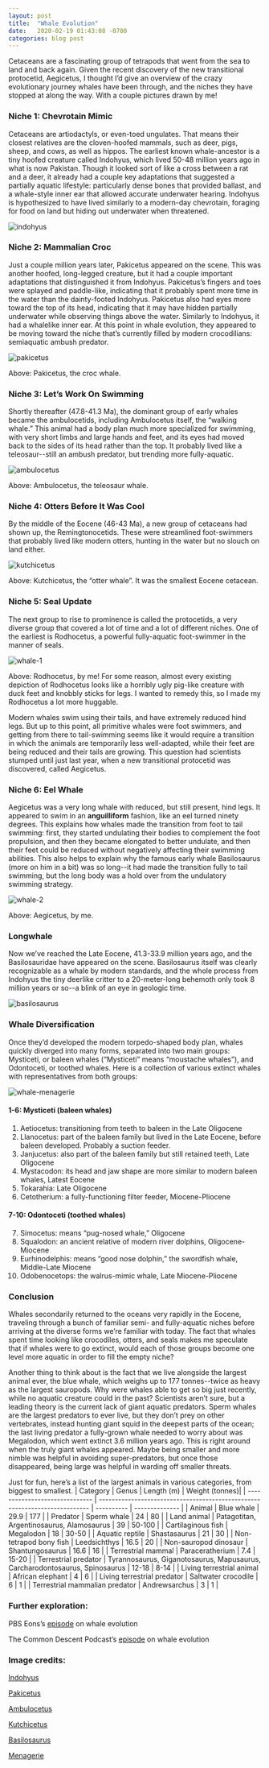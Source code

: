 ```yaml
---
layout: post
title:  "Whale Evolution"
date:   2020-02-19 01:43:08 -0700
categories: blog post
---
```

Cetaceans are a fascinating group of tetrapods that went from the sea to land and back again.  Given the recent discovery of the new transitional protocetid, Aegicetus, I thought I’d give an overview of the crazy evolutionary journey whales have been through, and the niches they have stopped at along the way.  With a couple pictures drawn by me!

### Niche 1: Chevrotain Mimic
Cetaceans are artiodactyls, or even-toed ungulates.  That means their closest relatives are the cloven-hoofed mammals, such as deer, pigs, sheep, and cows, as well as hippos.  The earliest known whale-ancestor is a tiny hoofed creature called Indohyus, which lived 50-48 million years ago in what is now Pakistan.  Though it looked sort of like a cross between a rat and a deer, it already had a couple key adaptations that suggested a partially aquatic lifestyle: particularly dense bones that provided ballast, and a whale-style inner ear that allowed accurate underwater hearing.  Indohyus is hypothesized to have lived similarly to a modern-day chevrotain, foraging for food on land but hiding out underwater when threatened.

![indohyus](/assets/indohyus.jpg)

### Niche 2: Mammalian Croc
Just a couple million years later, Pakicetus appeared on the scene.  This was another hoofed, long-legged creature, but it had a couple important adaptations that distinguished it from Indohyus.  Pakicetus’s fingers and toes were splayed and paddle-like, indicating that it probably spent more time in the water than the dainty-footed Indohyus.  Pakicetus also had eyes more toward the top of its head, indicating that it may have hidden partially underwater while observing things above the water.  Similarly to Indohyus, it had a whalelike inner ear.  At this point in whale evolution, they appeared to be moving toward the niche that’s currently filled by modern crocodilians: semiaquatic ambush predator.

![pakicetus](/assets/pakicetus.png)

Above: Pakicetus, the croc whale.

### Niche 3: Let’s Work On Swimming
Shortly thereafter (47.8-41.3 Ma), the dominant group of early whales became the ambulocetids, including Ambulocetus itself, the “walking whale.”  This animal had a body plan much more specialized for swimming, with very short limbs and large hands and feet, and its eyes had moved back to the sides of its head rather than the top.  It probably lived like a teleosaur--still an ambush predator, but trending more fully-aquatic.

![ambulocetus](/assets/ambulocetus.jpg)

Above: Ambulocetus, the teleosaur whale.

### Niche 4: Otters Before It Was Cool
By the middle of the Eocene (46-43 Ma), a new group of cetaceans had shown up, the Remingtonocetids.  These were streamlined foot-swimmers that probably lived like modern otters, hunting in the water but no slouch on land either.

![kutchicetus](/assets/kutchicetus.png)

Above: Kutchicetus, the “otter whale”.  It was the smallest Eocene cetacean.

### Niche 5: Seal Update
The next group to rise to prominence is called the protocetids, a very diverse group that covered a lot of time and a lot of different niches.  One of the earliest is Rodhocetus, a powerful fully-aquatic foot-swimmer in the manner of seals.

![whale-1](/assets/whale-1.png)

Above: Rodhocetus, by me!  For some reason, almost every existing depiction of Rodhocetus looks like a horribly ugly pig-like creature with duck feet and knobbly sticks for legs.  I wanted to remedy this, so I made my Rodhocetus a lot more huggable.

Modern whales swim using their tails, and have extremely reduced hind legs.  But up to this point, all primitive whales were foot swimmers, and getting from there to tail-swimming seems like it would require a transition in which the animals are temporarily less well-adapted, while their feet are being reduced and their tails are growing.  This question had scientists stumped until just last year, when a new transitional protocetid was discovered, called Aegicetus.

### Niche 6: Eel Whale
Aegicetus was a very long whale with reduced, but still present, hind legs.  It appeared to swim in an **anguilliform** fashion, like an eel turned ninety degrees.  This explains how whales made the transition from foot to tail swimming: first, they started undulating their bodies to complement the foot propulsion, and then they became elongated to better undulate, and then their feet could be reduced without negatively affecting their swimming abilities.  This also helps to explain why the famous early whale Basilosaurus (more on him in a bit) was so long--it had made the transition fully to tail swimming, but the long body was a hold over from the undulatory swimming strategy.

![whale-2](/assets/whale-2.jpg)

Above: Aegicetus, by me.

### Longwhale
Now we’ve reached the Late Eocene, 41.3-33.9 million years ago, and the Basilosauridae have appeared on the scene.  Basilosaurus itself was clearly recognizable as a whale by modern standards, and the whole process from Indohyus the tiny deerlike critter to a 20-meter-long behemoth only took 8 million years or so--a blink of an eye in geologic time.

![basilosaurus](/assets/basilosaurus.jpg)

### Whale Diversification
Once they’d developed the modern torpedo-shaped body plan, whales quickly diverged into many forms, separated into two main groups: Mysticeti, or baleen whales (“Mysticeti” means “moustache whales”), and Odontoceti, or toothed whales.  Here is a collection of various extinct whales with representatives from both groups:

![whale-menagerie](/assets/whale-menagerie.jpg)

#### 1-6: Mysticeti (baleen whales)
1. Aetiocetus: transitioning from teeth to baleen in the Late Oligocene
2. Llanocetus: part of the baleen family but lived in the Late Eocene, before baleen developed. Probably a suction feeder.
3. Janjucetus: also part of the baleen family but still retained teeth, Late Oligocene
4. Mystacodon: its head and jaw shape are more similar to modern baleen whales, Latest Eocene
5. Tokarahia: Late Oligocene
6. Cetotherium: a fully-functioning filter feeder, Miocene-Pliocene

#### 7-10: Odontoceti (toothed whales)
7. Simocetus: means “pug-nosed whale,” Oligocene
8. Squalodon: an ancient relative of modern river dolphins, Oligocene-Miocene
9. Eurhinodelphis: means “good nose dolphin,” the swordfish whale, Middle-Late Miocene
10. Odobenocetops: the walrus-mimic whale, Late Miocene-Pliocene

### Conclusion
Whales secondarily returned to the oceans very rapidly in the Eocene, traveling through a bunch of familiar semi- and fully-aquatic niches before arriving at the diverse forms we’re familiar with today.  The fact that whales spent time looking like crocodiles, otters, and seals makes me speculate that if whales were to go extinct, would each of those groups become one level more aquatic in order to fill the empty niche?

Another thing to think about is the fact that we live alongside the largest animal ever, the blue whale, which weighs up to 177 tonnes--twice as heavy as the largest sauropods.  Why were whales able to get so big just recently, while no aquatic creature could in the past?  Scientists aren’t sure, but a leading theory is the current lack of giant aquatic predators.  Sperm whales are the largest predators to ever live, but they don’t prey on other vertebrates, instead hunting giant squid in the deepest parts of the ocean; the last living predator a fully-grown whale needed to worry about was Megalodon, which went extinct 3.6 million years ago.  This is right around when the truly giant whales appeared.  Maybe being smaller and more nimble was helpful in avoiding super-predators, but once those disappeared, being large was helpful in warding off smaller threats.

Just for fun, here’s a list of the largest animals in various categories, from biggest to smallest.
| Category                       | Genus                                                                       | Length (m) | Weight (tonnes)|
| ------------------------------ | --------------------------------------------------------------------------- | ---------- | -------------- |
| Animal                         | Blue whale                                                                  | 29.9       | 177            |
| Predator                       | Sperm whale                                                                 | 24         | 80             |
| Land animal                    | Patagotitan, Argentinosaurus, Alamosaurus                                   | 39         | 50-100         |
| Cartilaginous fish             | Megalodon                                                                   | 18         | 30-50          |
| Aquatic reptile                | Shastasaurus                                                                | 21         | 30             |
| Non-tetrapod bony fish         | Leedsichthys                                                                | 16.5       | 20             |
| Non-sauropod dinosaur          | Shantungosaurus                                                             | 16.6       | 16             |
| Terrestrial mammal             | Paraceratherium                                                             | 7.4        | 15-20          |
| Terrestrial predator           | Tyrannosaurus, Giganotosaurus, Mapusaurus, Carcharodontosaurus, Spinosaurus | 12-18      | 8-14           |
| Living terrestrial animal      | African elephant                                                            | 4          | 6              |
| Living terrestrial predator    | Saltwater crocodile                                                         | 6          | 1              |
| Terrestrial mammalian predator | Andrewsarchus                                                               | 3          | 1              |

### Further exploration:
PBS Eons’s [episode](https://www.youtube.com/watch?v=_OSRKtT_9vw&t=299s) on whale evolution

The Common Descent Podcast’s [episode](https://commondescentpodcast.wordpress.com/2018/08/12/episode-41-the-evolution-of-whales/) on whale evolution

### Image credits:
[Indohyus](https://www.deviantart.com/jacquelinerae/art/Indohyus-72574170)

[Pakicetus](https://www.deviantart.com/dontknowwhattodraw94/art/Whalewolf-598902505)

[Ambulocetus](https://www.deviantart.com/lackofa/art/Ambulocetus-sketches-596447896)

[Kutchicetus](https://www.deviantart.com/dontknowwhattodraw94/art/That-otter-whale-598671493)

[Basilosaurus](https://www.deviantart.com/bran-artworks/art/Basilosaurus-study-657805733)

[Menagerie](https://www.deviantart.com/gredinia/art/Whippomorpha-3-Prehistoric-Cetacea-732134523)
